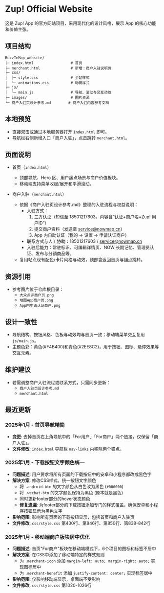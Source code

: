 # Zup! Official Website

这是 Zup! App 的官方网站项目，采用现代化的设计风格，展示 App 的核心功能和价值主张。

## 项目结构

```
BuzzInMap_website/
├─ index.html                 # 首页
├─ merchant.html              # 新增：商户入驻说明页
├─ css/
│  ├─ style.css               # 全站样式
│  └─ animations.css          # 动画样式
├─ js/
│  └─ main.js                 # 导航、滚动与交互动效
├─ images/                    # 图片资源
└─ 商户入驻页设计参考.md        # 商户入驻内容参考文档
```

## 本地预览

- 直接双击或通过本地服务器打开 `index.html` 即可。
- 导航栏右侧新增入口「商户入驻」，点击跳转 `merchant.html`。

## 页面说明

- 首页（`index.html`）
  - 顶部导航、Hero 区、用户痛点场景与商户价值板块。
  - 移动端支持菜单收起/展开和平滑滚动。

- 商户入驻（`merchant.html`）
  - 依据《商户入驻页设计参考.md》整理的入驻流程与权益说明：
    - 入驻方式：
      1. 三方认证（短信至 18501217603，内容含“认证+商户名+Zup! 用户ID”）
      2. 提交商户资料（发送至 service@nowmap.cn）
      3. App 内自助认证（我的 → 设置 → 申请认证商户）
    - 联系方式与人工协助：18501217603 / service@nowmap.cn
    - 入驻后能力：常驻标识、可编辑详情页、NOW 长期记忆、管理员认证、发布与分销商品等。
  - 复用站点现有配色/卡片风格与动效，顶部含返回首页与锚点跳转。

## 资源引用

- 参考图片位于仓库根目录：
  - `大众点评商户页.png`
  - `地图App商户页.png`
  - `App内申请认证商户.png`

## 设计一致性

- 导航结构、按钮风格、色板与动效均与首页一致；移动端菜单交互复用 `js/main.js`。
- 主题色彩：黄色(#F4B400)和青色(#2EE8C2)，用于按钮、图标、悬停效果等交互元素。

## 维护建议

- 若需调整商户入驻流程或联系方式，只需同步更新：
  - `商户入驻页设计参考.md`
  - `merchant.html`

## 最近更新

### 2025年1月 - 首页导航精简
- **变更**: 去掉首页右上角导航中的「For用户」「For商户」两个链接，仅保留「商户入驻」。
- **文件修改**: `index.html` 导航栏 `nav-links` 内移除两个锚点。

### 2025年1月 - 下载按钮文字颜色统一
- **问题描述**: 用户要求将所有页面的下载按钮中的安卓和小程序都改成黑色字
- **解决方案**: 修改CSS样式，统一按钮文字颜色
  - 将 `.android-btn` 的文字颜色从白色改为黑色 (`#000000`)
  - 将 `.wechat-btn` 的文字颜色保持为黑色 (原本就是黑色)
  - 同时更新footer部分的hover状态颜色
  - **修复遗漏**: 为footer部分的下载按钮添加专门的样式覆盖，确保安卓和小程序按钮显示为黑色文字
- **影响范围**: 影响所有页面的下载按钮显示，包括首页和商户入驻页
- **文件修改**: `css/style.css` 第430行、第846行、第850行、第838-842行

### 2025年1月 - 移动端商户板块居中优化
- **问题描述**: 首页"For商户"板块在移动端模式下，6个项目的图标和标签不居中
- **解决方案**: 在CSS中添加了移动端特定的样式规则
  - 为 `.merchant-icon` 添加 `margin-left: auto; margin-right: auto;` 实现图标居中
  - 为 `.merchant-benefit` 添加 `justify-content: center;` 实现标签居中
- **影响范围**: 仅影响移动端显示，桌面端不受影响
- **文件修改**: `css/style.css` 第1020-1026行